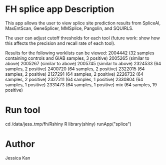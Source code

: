 # FH splice app Description
This app allows the user to view splice site prediction results from SpliceAI, MaxEntScan, GeneSplicer, MMSplice, Pangolin, and SQUIRLS.

The user can adjust cutoff thresholds for each tool (future work: show how this affects the precision and recall rate of each tool).

Results for the following worklists can be viewed:
2004442 (32 samples containing controls and GIAB samples, 3 positive)
2005265 (similar to above)
2005267 (similar to above)
2005745 (similar to above)
2324533 (64 samples, 2 positive)
2400720 (64 samples, 2 positive)
2322015 (64 samples, 2 positive)
2127291 (64 samples, 2 positive)
2226732 (64 samples, 2 positive)
2327211 (64 samples, 1 positive)
2330804 (64 samples, 1 positive)
2331473 (64 samples, 1 positive)
mix (64 samples, 19 positive)

# Run tool
cd /data/jess_tmp/fh/Rshiny
R
library(shiny)
runApp("splice")

# Author
Jessica Kan
